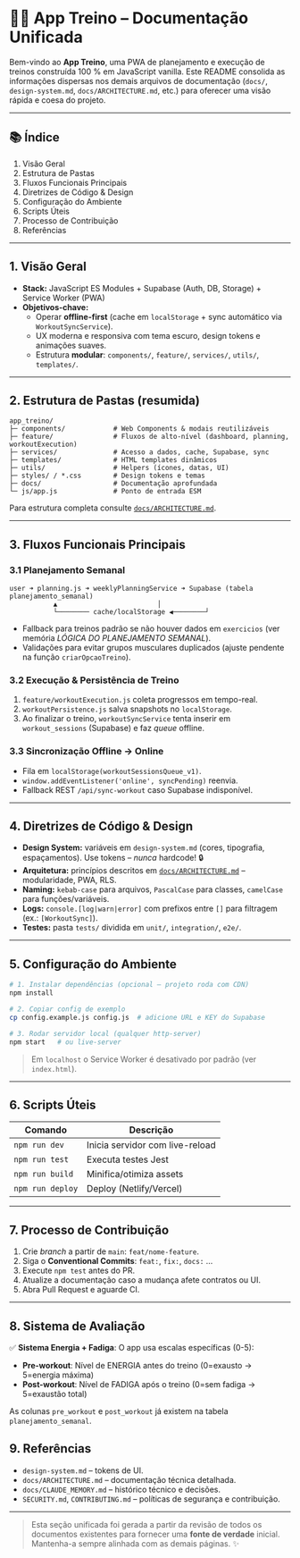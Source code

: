 # 🏋️‍♂️ App Treino – Documentação Unificada

Bem-vindo ao **App Treino**, uma PWA de planejamento e execução de treinos construída 100 % em JavaScript vanilla. Este README consolida as informações dispersas nos demais arquivos de documentação (`docs/`, `design-system.md`, `docs/ARCHITECTURE.md`, etc.) para oferecer uma visão rápida e coesa do projeto.

---

## 📚 Índice
1. Visão Geral
2. Estrutura de Pastas
3. Fluxos Funcionais Principais
4. Diretrizes de Código & Design
5. Configuração do Ambiente
6. Scripts Úteis
7. Processo de Contribuição
8. Referências

---

## 1. Visão Geral
* **Stack:** JavaScript ES Modules + Supabase (Auth, DB, Storage) + Service Worker (PWA)
* **Objetivos-chave:**
  * Operar **offline-first** (cache em `localStorage` + sync automático via `WorkoutSyncService`).
  * UX moderna e responsiva com tema escuro, design tokens e animações suaves.
  * Estrutura **modular**: `components/`, `feature/`, `services/`, `utils/`, `templates/`.

---

## 2. Estrutura de Pastas (resumida)
```text
app_treino/
├─ components/            # Web Components & modais reutilizáveis
├─ feature/               # Fluxos de alto-nível (dashboard, planning, workoutExecution)
├─ services/              # Acesso a dados, cache, Supabase, sync
├─ templates/             # HTML templates dinâmicos
├─ utils/                 # Helpers (ícones, datas, UI)
├─ styles/ / *.css        # Design tokens e temas
├─ docs/                  # Documentação aprofundada
└─ js/app.js              # Ponto de entrada ESM
```
Para estrutura completa consulte [`docs/ARCHITECTURE.md`](docs/ARCHITECTURE.md).

---

## 3. Fluxos Funcionais Principais
### 3.1 Planejamento Semanal
```
user ➜ planning.js ➜ weeklyPlanningService ➜ Supabase (tabela planejamento_semanal)
           ▲                         │
           └──────── cache/localStorage ◀────────┘
```
* Fallback para treinos padrão se não houver dados em `exercicios` (ver memória *LÓGICA DO PLANEJAMENTO SEMANAL*).
* Validações para evitar grupos musculares duplicados (ajuste pendente na função `criarOpcaoTreino`).

### 3.2 Execução & Persistência de Treino
1. `feature/workoutExecution.js` coleta progressos em tempo-real.
2. `workoutPersistence.js` salva snapshots no `localStorage`.
3. Ao finalizar o treino, `workoutSyncService` tenta inserir em `workout_sessions` (Supabase) e faz _queue_ offline.

### 3.3 Sincronização Offline → Online
* Fila em `localStorage(workoutSessionsQueue_v1)`.
* `window.addEventListener('online', syncPending)` reenvia.
* Fallback REST `/api/sync-workout` caso Supabase indisponível.

---

## 4. Diretrizes de Código & Design
* **Design System:** variáveis em `design-system.md` (cores, tipografia, espaçamentos). Use tokens – _nunca_ hardcode! 🔒
* **Arquitetura:** princípios descritos em [`docs/ARCHITECTURE.md`](docs/ARCHITECTURE.md) – modularidade, PWA, RLS.
* **Naming:** `kebab-case` para arquivos, `PascalCase` para classes, `camelCase` para funções/variáveis.
* **Logs:** `console.[log|warn|error]` com prefixos entre `[]` para filtragem (ex.: `[WorkoutSync]`).
* **Testes:** pasta `tests/` dividida em `unit/`, `integration/`, `e2e/`.

---

## 5. Configuração do Ambiente
```bash
# 1. Instalar dependências (opcional – projeto roda com CDN)
npm install

# 2. Copiar config de exemplo
cp config.example.js config.js  # adicione URL e KEY do Supabase

# 3. Rodar servidor local (qualquer http-server)
npm start   # ou live-server
```
> Em `localhost` o Service Worker é desativado por padrão (ver `index.html`).

---

## 6. Scripts Úteis
| Comando            | Descrição                           |
|--------------------|-------------------------------------|
| `npm run dev`      | Inicia servidor com live-reload      |
| `npm run test`     | Executa testes Jest                  |
| `npm run build`    | Minifica/otimiza assets              |
| `npm run deploy`   | Deploy (Netlify/Vercel)              |

---

## 7. Processo de Contribuição
1. Crie _branch_ a partir de `main`: `feat/nome-feature`.
2. Siga o **Conventional Commits**: `feat:`, `fix:`, `docs:` …
3. Execute `npm test` antes do PR.
4. Atualize a documentação caso a mudança afete contratos ou UI.
5. Abra Pull Request e aguarde CI.

---

## 8. Sistema de Avaliação
✅ **Sistema Energia + Fadiga**: O app usa escalas específicas (0-5):
- **Pre-workout**: Nível de ENERGIA antes do treino (0=exausto → 5=energia máxima)
- **Post-workout**: Nível de FADIGA após o treino (0=sem fadiga → 5=exaustão total)

As colunas `pre_workout` e `post_workout` já existem na tabela `planejamento_semanal`.

## 9. Referências
* `design-system.md` – tokens de UI.
* `docs/ARCHITECTURE.md` – documentação técnica detalhada.
* `docs/CLAUDE_MEMORY.md` – histórico técnico e decisões.
* `SECURITY.md`, `CONTRIBUTING.md` – políticas de segurança e contribuição.

---

> Esta seção unificada foi gerada a partir da revisão de todos os documentos existentes para fornecer uma **fonte de verdade** inicial. Mantenha-a sempre alinhada com as demais páginas. ✨